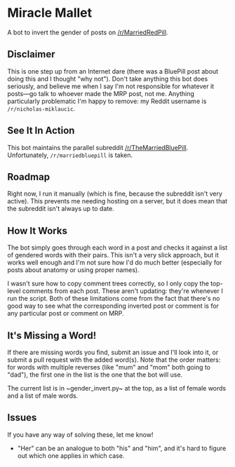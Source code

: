 # Miracle Mallet
A bot to invert the gender of posts on [/r/MarriedRedPill](http://reddit.com/r/marriedredpill).
## Disclaimer
This is one step up from an Internet dare (there was a BluePill post about doing this and I thought
"why not"). Don't take anything this bot does seriously, and believe me when I say I'm not
responsible for whatever it posts—go talk to whoever made the MRP post, not me. Anything
particularly problematic I'm happy to remove: my Reddit username is `/r/nicholas-miklaucic`.
## See It In Action
This bot maintains the parallel subreddit
[/r/TheMarriedBluePill](http://reddit.com/r/themarriedbluepill). Unfortunately, `/r/marriedbluepill`
is taken.
## Roadmap
Right now, I run it manually (which is fine, because the subreddit isn't very active). This prevents
me needing hosting on a server, but it does mean that the subreddit isn't always up to date.
## How It Works
The bot simply goes through each word in a post and checks it against a list of gendered words with
their pairs. This isn't a very slick approach, but it works well enough and I'm not sure how I'd do
much better (especially for posts about anatomy or using proper names).

I wasn't sure how to copy comment trees correctly, so I only copy the top-level comments from each
post. These aren't updating: they're whenever I run the script. Both of these limitations come from
the fact that there's no good way to see what the corresponding inverted post or comment is for any
particular post or comment on MRP.
## It's Missing a Word!
If there are missing words you find, submit an issue and I'll look into it, or submit a pull request
with the added word(s). Note that the order matters: for words with multiple reverses (like "mum"
and "mom" both going to "dad"), the first one in the list is the one that the bot will use.

The current list is in ~gender_invert.py~ at the top, as a list of female words and a list of male
words.
## Issues
If you have any way of solving these, let me know!
 - "Her" can be an analogue to both "his" and "him", and it's hard to figure out which one applies
   in which case.

